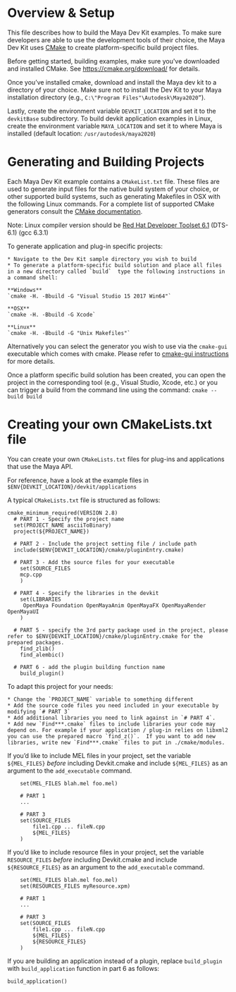 ﻿# Overview & Setup
This file describes how to build the Maya Dev Kit examples. To make sure developers are able to use the development tools of their choice, the Maya Dev Kit uses [CMake](https://cmake.org) to create platform-specific build project files.

Before getting started,  building examples, make sure you've downloaded and installed CMake. See https://cmake.org/download/ for details.

Once you’ve installed cmake, download and install the Maya dev kit to a directory of your choice. Make sure not to install the Dev Kit to your Maya installation directory (e.g.,  `C:\"Program Files"\Autodesk\Maya2020”`).

Lastly, create the environment variable `DEVKIT_LOCATION` and set it to the `devkitBase` subdirectory. To build devkit application examples in Linux, create the environment variable `MAYA_LOCATION` and set it to where Maya is installed (default location:  `/usr/autodesk/maya2020`)

# Generating and Building Projects
Each Maya Dev Kit example contains a `CMakeList.txt` file. These files are used to generate input files for the native build system of your choice, or other supported build systems, such as generating Makefiles in OSX with the following Linux commands. For a complete list of supported CMake generators consult the [CMake documentation](https://cmake.org/cmake/help/v3.0/manual/cmake-generators.7.html). 

Note: Linux compiler version should be [Red Hat Developer Toolset 6.1](https://www.softwarecollections.org/en/scls/rhscl/devtoolset-6/) (DTS-6.1) (gcc 6.3.1)

To generate application and plug-in specific projects:

	* Navigate to the Dev Kit sample directory you wish to build
	* To generate a platform-specific build solution and place all files in a new directory called `build`  type the following instructions in a command shell:
	
	**Windows**
	`cmake -H. -Bbuild -G "Visual Studio 15 2017 Win64"`
	
	**OSX**
	`cmake -H. -Bbuild -G Xcode`
	
	**Linux**
	`cmake -H. -Bbuild -G "Unix Makefiles"`

Alternatively you can select the generator you wish to use via the `cmake-gui` executable which comes with cmake. Please refer to [cmake-gui instructions](https://cmake.org/runningcmake/) for more details.

Once a platform specific build solution has been created, you can open the project in the corresponding tool (e.g., Visual Studio, Xcode, etc.) or you can trigger a build from the command line using the command:
 `cmake --build build`

# Creating your own CMakeLists.txt file
You can create your own `CMakeLists.txt` files for plug-ins and applications that use the Maya API. 

For reference, have a look at the example files in `$ENV{DEVKIT_LOCATION}/devkit/applications`

A typical `CMakeLists.txt` file is structured as  follows:
```
cmake_minimum_required(VERSION 2.8)
  # PART 1 - Specify the project name
  set(PROJECT_NAME asciiToBinary)
  project(${PROJECT_NAME})

  # PART 2 - Include the project setting file / include path
  include($ENV{DEVKIT_LOCATION}/cmake/pluginEntry.cmake)
  
  # PART 3 - Add the source files for your executable
	set(SOURCE_FILES
	mcp.cpp
	)
	
  # PART 4 - Specify the libraries in the devkit 
	set(LIBRARIES
     OpenMaya Foundation OpenMayaAnim OpenMayaFX OpenMayaRender OpenMayaUI
	)

  # PART 5 - specify the 3rd party package used in the project, please refer to $ENV{DEVKIT_LOCATION}/cmake/pluginEntry.cmake for the prepared packages.
	find_zlib()
	find_alembic()
	
  # PART 6 - add the plugin building function name 
	build_plugin()
```

To adapt this project for your needs:

	* Change the `PROJECT_NAME` variable to something different
	* Add the source code files you need included in your executable by modifying `# PART 3`
	* Add additional libraries you need to link against in `# PART 4`.
	* Add new `Find***.cmake` files to include libraries your code may  depend on. For example if your application / plug-in relies on libxml2 you can use the prepared macro `find_z()`.  If you want to add new libraries, write new `Find***.cmake` files to put in ./cmake/modules.
	 

If you’d like to include MEL files in your project, set the variable `${MEL_FILES}` _before_ including Devkit.cmake and include `${MEL_FILES}` as an argument to the `add_executable` command.

```
	set(MEL_FILES blah.mel foo.mel)
	
	# PART 1
	...

	# PART 3
	set(SOURCE_FILES 
		file1.cpp ... fileN.cpp
		${MEL_FILES}
	)
```

If you’d like to include resource files in your project, set the variable `RESOURCE_FILES` _before_ including Devkit.cmake and include `${RESOURCE_FILES}` as an argument to the `add_executable` command.
	
```
	set(MEL_FILES blah.mel foo.mel)
	set(RESOURCES_FILES myResource.xpm)

	# PART 1
	...

	# PART 3
	set(SOURCE_FILES 
		file1.cpp ... fileN.cpp
		${MEL_FILES}
		${RESOURCE_FILES}
	)
```

If you are building an application instead of a plugin, replace `build_plugin` with `build_application` function in part 6 as follows:

```
build_application()
```
